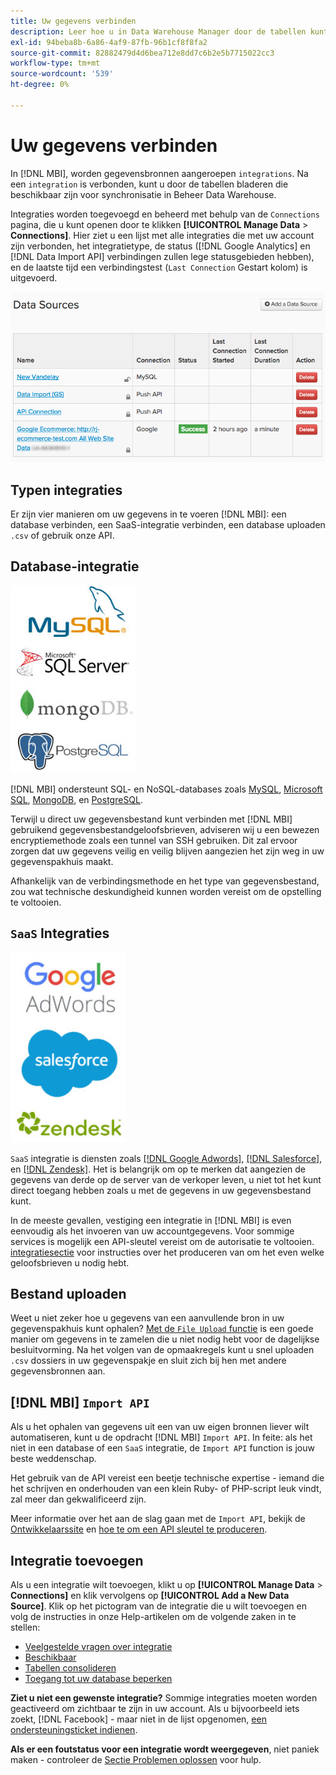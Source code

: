 ```yaml
---
title: Uw gegevens verbinden
description: Leer hoe u in Data Warehouse Manager door de tabellen kunt bladeren die u kunt synchroniseren.
exl-id: 94beba8b-6a86-4af9-87fb-96b1cf8f8fa2
source-git-commit: 82882479d4d6bea712e8dd7c6b2e5b7715022cc3
workflow-type: tm+mt
source-wordcount: '539'
ht-degree: 0%

---
```


# Uw gegevens verbinden

In [!DNL MBI], worden gegevensbronnen aangeroepen `integrations`. Na een `integration` is verbonden, kunt u door de tabellen bladeren die beschikbaar zijn voor synchronisatie in Beheer Data Warehouse.

Integraties worden toegevoegd en beheerd met behulp van de `Connections` pagina, die u kunt openen door te klikken **[!UICONTROL Manage Data** > **Connections]**. Hier ziet u een lijst met alle integraties die met uw account zijn verbonden, het integratietype, de status ([!DNL Google Analytics] en [!DNL Data Import API] verbindingen zullen lege statusgebieden hebben), en de laatste tijd een verbindingstest (`Last Connection` Gestart kolom) is uitgevoerd.

![Gegevens\_Bronnen\_Tabel.png](../../../assets/Data_Sources_Table.png)

## Typen integraties

Er zijn vier manieren om uw gegevens in te voeren [!DNL MBI]: een database verbinden, een SaaS-integratie verbinden, een database uploaden `.csv` of gebruik onze API.

## Database-integratie

![Database\_icons.jpg](../../../assets/Database_icons.jpg)

[!DNL MBI] ondersteunt SQL- en NoSQL-databases zoals [MySQL](../../importing-data/integrations/mysql-via-ssh-tunnel.md), [Microsoft SQL](../integrations/microsoft-sql-server.md), [MongoDB](../integrations/mongodb-via-ssh-tunnel.md), en [PostgreSQL](../integrations/postgresql.md).

Terwijl u direct uw gegevensbestand kunt verbinden met [!DNL MBI] gebruikend gegevensbestandgeloofsbrieven, adviseren wij u een bewezen encryptiemethode zoals een tunnel van SSH gebruiken. Dit zal ervoor zorgen dat uw gegevens veilig en veilig blijven aangezien het zijn weg in uw gegevenspakhuis maakt.

Afhankelijk van de verbindingsmethode en het type van gegevensbestand, zou wat technische deskundigheid kunnen worden vereist om de opstelling te voltooien.

## `SaaS` Integraties

![](../../../assets/SaaS_icons.jpg)

`SaaS` integratie is diensten zoals [[!DNL Google Adwords]](../integrations/google-adwords.md), [[!DNL Salesforce]](../integrations/salesforce.md), en [[!DNL Zendesk]](../integrations/zendesk.md). Het is belangrijk om op te merken dat aangezien de gegevens van derde op de server van de verkoper leven, u niet tot het kunt direct toegang hebben zoals u met de gegevens in uw gegevensbestand kunt.

In de meeste gevallen, vestiging een integratie in [!DNL MBI] is even eenvoudig als het invoeren van uw accountgegevens. Voor sommige services is mogelijk een API-sleutel vereist om de autorisatie te voltooien. [integratiesectie](../integrations/integrations.md) voor instructies over het produceren van om het even welke geloofsbrieven u nodig hebt.

## Bestand uploaden

Weet u niet zeker hoe u gegevens van een aanvullende bron in uw gegevenspakhuis kunt ophalen? [Met de `File Upload` functie](../connecting-data/using-file-uploader.md) is een goede manier om gegevens in te zamelen die u niet nodig hebt voor de dagelijkse besluitvorming. Na het volgen van de opmaakregels kunt u snel uploaden `.csv` dossiers in uw gegevenspakje en sluit zich bij hen met andere gegevensbronnen aan.

## [!DNL MBI] `Import API`

Als u het ophalen van gegevens uit een van uw eigen bronnen liever wilt automatiseren, kunt u de opdracht [!DNL MBI] `Import API`. In feite: als het niet in een database of een `SaaS` integratie, de `Import API` function is jouw beste weddenschap.

Het gebruik van de API vereist een beetje technische expertise - iemand die het schrijven en onderhouden van een klein Ruby- of PHP-script leuk vindt, zal meer dan gekwalificeerd zijn.

Meer informatie over het aan de slag gaan met de `Import API`, bekijk de [Ontwikkelaarssite](https://developer.adobe.com/commerce/services/reporting/) en [hoe te om een API sleutel te produceren](https://developer.adobe.com/commerce/services/reporting/import-api/).

## Integratie toevoegen

Als u een integratie wilt toevoegen, klikt u op **[!UICONTROL Manage Data** > **Connections]** en klik vervolgens op **[!UICONTROL Add a New Data Source]**. Klik op het pictogram van de integratie die u wilt toevoegen en volg de instructies in onze Help-artikelen om de volgende zaken in te stellen:

* [Veelgestelde vragen over integratie](https://support.magento.com/hc/en-us/sections/360003161871-Integration-FAQ)
* [Beschikbaar ](../integrations/integrations.md)
* [Tabellen consolideren](../../../best-practices/consolidating-your-tables.md)
* [Toegang tot uw database beperken](../../../administrator/account-management/restrict-db-access.md)

**Ziet u niet een gewenste integratie?** Sommige integraties moeten worden geactiveerd om zichtbaar te zijn in uw account. Als u bijvoorbeeld iets zoekt, [!DNL Facebook] - maar niet in de lijst opgenomen, [een ondersteuningsticket indienen](../../../guide-overview.md).

**Als er een foutstatus voor een integratie wordt weergegeven**, niet paniek maken - controleer de [Sectie Problemen oplossen](https://support.magento.com/hc/en-us/sections/360003078151) voor hulp.
